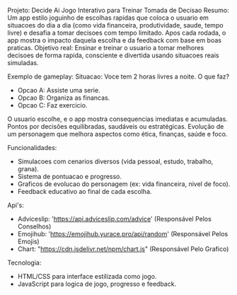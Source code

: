 Projeto: Decide Ai  Jogo Interativo para Treinar Tomada de Decisao
Resumo:
Um app estilo joguinho de escolhas rapidas que coloca o usuario em situacoes do dia a dia (como vida financeira, produtividade, saude, tempo livre) e desafia a tomar decisoes com tempo limitado. Apos cada rodada, o app mostra o impacto daquela escolha e da feedback com base em boas
praticas.
Objetivo real:
Ensinar e treinar o usuario a tomar melhores decisoes de forma rapida, consciente e divertida usando situacoes reais simuladas.

Exemplo de gameplay:
	Situacao: Voce tem 2 horas livres a noite. O que faz?
-	Opcao A: Assiste uma serie.
-	Opcao B: Organiza as financas.
-	Opcao C: Faz exercicio.

O usuario escolhe, e o app mostra consequencias imediatas e acumuladas.
Pontos por decisões equilibradas, saudáveis ou estratégicas.
Evolução de um personagem que melhora aspectos como ética, finanças, saúde e foco.

Funcionalidades:
-	Simulacoes com cenarios diversos (vida pessoal, estudo, trabalho, grana).
-	Sistema de pontuacao e progresso.
-	Graficos de evolucao do personagem (ex: vida financeira, nivel de foco).
-	Feedback educativo ao final de cada escolha.

Api's:
- Adviceslip: 'https://api.adviceslip.com/advice' (Responsável Pelos Conselhos)
- Emojihub: 'https://emojihub.yurace.pro/api/random' (Responsável Pelos Emojis)
- Chart: "https://cdn.jsdelivr.net/npm/chart.js" (Responsável Pelo Grafico)

Tecnologia:
-	HTML/CSS para interface estilizada como jogo.
-	JavaScript para logica de jogo, progresso e feedback.
